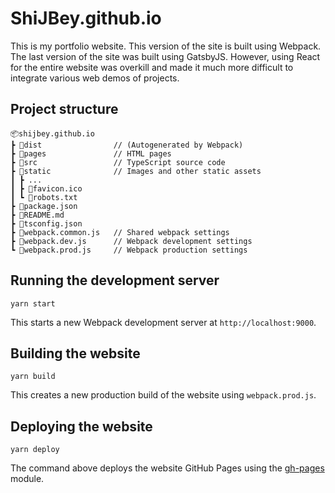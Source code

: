 # ShiJBey.github.io

This is my portfolio website. This version of the site is built using
Webpack. The last version of the site was built using GatsbyJS. However,
using React for the entire website was overkill and made it much more
difficult to integrate various web demos of projects.

## Project structure

```text
📦shijbey.github.io
┣ 📂dist                // (Autogenerated by Webpack)
┣ 📂pages               // HTML pages
┣ 📂src                 // TypeScript source code
┣ 📂static              // Images and other static assets
┃ ┣ ...
┃ ┣ 📜favicon.ico
┃ ┗ 📜robots.txt
┣ 📜package.json
┣ 📜README.md
┣ 📜tsconfig.json
┣ 📜webpack.common.js   // Shared webpack settings
┣ 📜webpack.dev.js      // Webpack development settings
┗ 📜webpack.prod.js     // Webpack production settings
```

## Running the development server

```commandline
yarn start
```

This starts a new Webpack development server at `http://localhost:9000`.

## Building the website

```commandline
yarn build
```

This creates a new production build of the website using `webpack.prod.js`.

## Deploying the website

```commandline
yarn deploy
```

The command above deploys the website GitHub Pages using the
[gh-pages](https://www.npmjs.com/package/gh-pages)
module.
